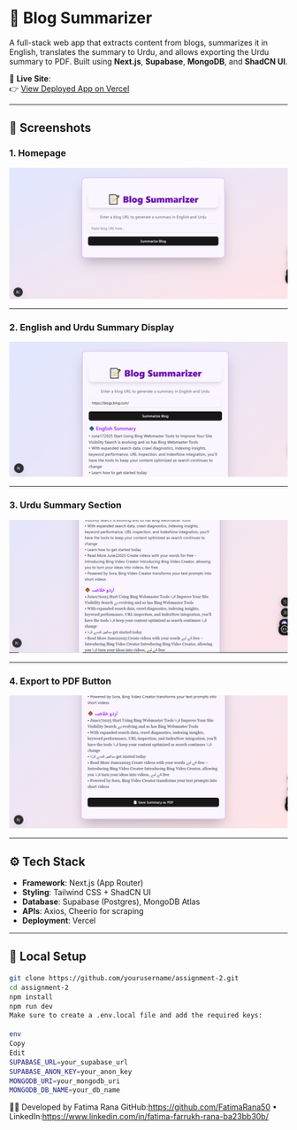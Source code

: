 # 📝 Blog Summarizer

A full-stack web app that extracts content from blogs, summarizes it in English, translates the summary to Urdu, and allows exporting the Urdu summary to PDF. Built using **Next.js**, **Supabase**, **MongoDB**, and **ShadCN UI**.

🔗 **Live Site**:  
👉 [View Deployed App on Vercel](https://nexium-fatima-farrukh-rana-bl-git-db4dad-fatimarana50s-projects.vercel.app)

---

## 📸 Screenshots

### 1. Homepage

![Homepage](./images/bs-pic1.PNG)

---

### 2. English and Urdu Summary Display

![Summaries](./images/bs-pic2.PNG)

---

### 3. Urdu Summary Section

![Urdu Summary](./images/bs-pic3.PNG)

---

### 4. Export to PDF Button

![PDF Export](./images/bs-pic4.PNG)

---

## ⚙️ Tech Stack

- **Framework**: Next.js (App Router)
- **Styling**: Tailwind CSS + ShadCN UI
- **Database**: Supabase (Postgres), MongoDB Atlas
- **APIs**: Axios, Cheerio for scraping
- **Deployment**: Vercel

---

## 📁 Local Setup

```bash
git clone https://github.com/yourusername/assignment-2.git
cd assignment-2
npm install
npm run dev
Make sure to create a .env.local file and add the required keys:

env
Copy
Edit
SUPABASE_URL=your_supabase_url
SUPABASE_ANON_KEY=your_anon_key
MONGODB_URI=your_mongodb_uri
MONGODB_DB_NAME=your_db_name
```
👩‍💻 Developed by
Fatima Rana
GitHub:https://github.com/FatimaRana50 • LinkedIn:https://www.linkedin.com/in/fatima-farrukh-rana-ba23bb30b/
